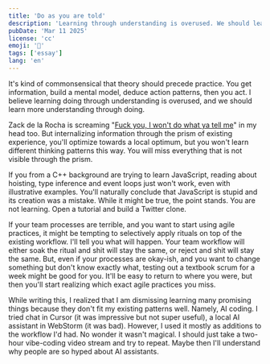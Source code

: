 ```yaml
---
title: 'Do as you are told'
description: 'Learning through understanding is overused. We should learn more through doing'
pubDate: 'Mar 11 2025'
license: 'cc'
emoji: '🧩'
tags: ['essay']
lang: 'en'
---
```


It's kind of commonsensical that theory should precede practice. You get information, build a mental model, deduce action patterns, then you act. I believe learning doing through understanding is overused, and we should learn more understanding through doing.

Zack de la Rocha is screaming "[Fuck you, I won't do what ya tell me](https://www.youtube.com/watch?v=bWXazVhlyxQ)" in my head too. But internalizing information through the prism of existing experience, you'll optimize towards a local optimum, but you won't learn different thinking patterns this way. You will miss everything that is not visible through the prism.

If you from a C++ background are trying to learn JavaScript, reading about hoisting, type inference and event loops just won't work, even with illustrative examples. You'll naturally conclude that JavaScript is stupid and its creation was a mistake. While it might be true, the point stands. You are not learning. Open a tutorial and build a Twitter clone.

If your team processes are terrible, and you want to start using agile practices, it might be tempting to selectively apply rituals on top of the existing workflow. I'll tell you what will happen. Your team workflow will either soak the ritual and shit will stay the same, or reject and shit will stay the same. But, even if your processes are okay-ish, and you want to change something but don't know exactly what, testing out a textbook scrum for a week might be good for you. It'll be easy to return to where you were, but then you'll start realizing which exact agile practices you miss.

While writing this, I realized that I am dismissing learning many promising things because they don't fit my existing patterns well. Namely, AI coding. I tried chat in Cursor (it was impressive but not super useful), a local AI assistant in WebStorm (it was bad). However, I used it mostly as additions to the workflow I'd had. No wonder it wasn't magical. I should just take a two-hour vibe-coding video stream and try to repeat. Maybe then I'll understand why people are so hyped about AI assistants.